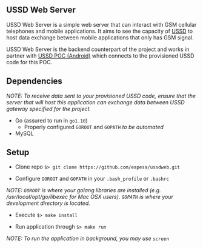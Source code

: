 USSD Web Server
---------------

USSD Web Server is a simple web server that can interact with GSM cellular
telephones and mobile applications. It aims to see the capacity of [USSD](https://en.wikipedia.org/wiki/Unstructured_Supplementary_Service_Data)
to host data exchange between mobile applications that only has GSM signal.

USSD Web Server is the backend counterpart of the project and works in partner with
[USSD POC (Android)](https://github.com/eapesa/ussdmobile-android) which connects to
the provisioned USSD code for this POC.


## Dependencies

*NOTE: To receive data sent to your provisioned USSD code, ensure that the server
       that will host this application can exchange data between USSD gateway
       specified for the project.*

- Go (assured to run in `go1.10`)
  - Properly configured `GOROOT` and `GOPATH` *to be automated*
- MySQL


## Setup

- Clone repo `$> git clone https://github.com/eapesa/ussdweb.git`

- Configure `GOROOT` and `GOPATH` in your `.bash_profile` or `.bashrc`

*NOTE: `GOROOT` is where your golang libraries are installed (e.g.
       /usr/local/opt/go/libexec for Mac OSX users). `GOPATH` is where your
       development directory is located.*

- Execute `$> make install`

- Run application through `$> make run`

*NOTE: To run the application in background, you may use `screen`*
